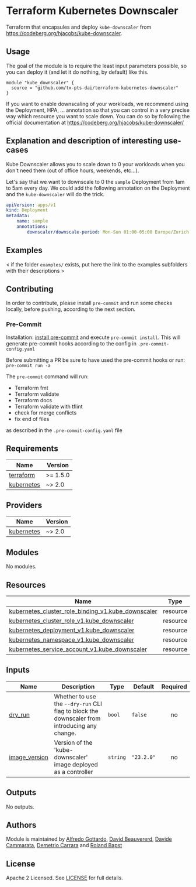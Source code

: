 # Terraform Kubernetes Downscaler

Terraform that encapsules and deploy `kube-downscaler` from <https://codeberg.org/hjacobs/kube-downscaler>.

## Usage

The goal of the module is to require the least input parameters possible, so you can deploy it (and let it do nothing, by default) like this.

```hcl
module "kube_downscaler" {
  source = "github.com/tx-pts-dai/terraform-kubernetes-downscaler"
}
```

If you want to enable downscaling of your workloads, we recommend using the Deployment, HPA, ... annotation so that you can control in a very precise way which resource you want to scale down. You can do so by following the official documentation at <https://codeberg.org/hjacobs/kube-downscaler/>

## Explanation and description of interesting use-cases

Kube Downscaler allows you to scale down to 0 your workloads when you don't need them (out of office hours, weekends, etc...).

Let's say that we want to downscale to 0 the `sample` Deployment from 1am to 5am every day. We could add the following annotation on the Deployment and the `kube-downscaler` will do the trick.

```yaml
apiVersion: apps/v1
kind: Deployment
metadata:
    name: sample
    annotations:
        downscaler/downscale-period: Mon-Sun 01:00-05:00 Europe/Zurich
```

## Examples

< if the folder `examples/` exists, put here the link to the examples subfolders with their descriptions >

## Contributing

In order to contribute, please install `pre-commit` and run some checks locally, before pushing, according to the next section.

### Pre-Commit

Installation: [install pre-commit](https://pre-commit.com/) and execute `pre-commit install`. This will generate pre-commit hooks according to the config in `.pre-commit-config.yaml`

Before submitting a PR be sure to have used the pre-commit hooks or run: `pre-commit run -a`

The `pre-commit` command will run:

- Terraform fmt
- Terraform validate
- Terraform docs
- Terraform validate with tflint
- check for merge conflicts
- fix end of files

as described in the `.pre-commit-config.yaml` file

<!-- BEGINNING OF PRE-COMMIT-TERRAFORM DOCS HOOK -->
## Requirements

| Name | Version |
|------|---------|
| <a name="requirement_terraform"></a> [terraform](#requirement\_terraform) | >= 1.5.0 |
| <a name="requirement_kubernetes"></a> [kubernetes](#requirement\_kubernetes) | ~> 2.0 |

## Providers

| Name | Version |
|------|---------|
| <a name="provider_kubernetes"></a> [kubernetes](#provider\_kubernetes) | ~> 2.0 |

## Modules

No modules.

## Resources

| Name | Type |
|------|------|
| [kubernetes_cluster_role_binding_v1.kube_downscaler](https://registry.terraform.io/providers/hashicorp/kubernetes/latest/docs/resources/cluster_role_binding_v1) | resource |
| [kubernetes_cluster_role_v1.kube_downscaler](https://registry.terraform.io/providers/hashicorp/kubernetes/latest/docs/resources/cluster_role_v1) | resource |
| [kubernetes_deployment_v1.kube_downscaler](https://registry.terraform.io/providers/hashicorp/kubernetes/latest/docs/resources/deployment_v1) | resource |
| [kubernetes_namespace_v1.kube_downscaler](https://registry.terraform.io/providers/hashicorp/kubernetes/latest/docs/resources/namespace_v1) | resource |
| [kubernetes_service_account_v1.kube_downscaler](https://registry.terraform.io/providers/hashicorp/kubernetes/latest/docs/resources/service_account_v1) | resource |

## Inputs

| Name | Description | Type | Default | Required |
|------|-------------|------|---------|:--------:|
| <a name="input_dry_run"></a> [dry\_run](#input\_dry\_run) | Whether to use the `--dry-run` CLI flag to block the downscaler from introducing any change. | `bool` | `false` | no |
| <a name="input_image_version"></a> [image\_version](#input\_image\_version) | Version of the 'kube-downscaler' image deployed as a controller | `string` | `"23.2.0"` | no |

## Outputs

No outputs.
<!-- END OF PRE-COMMIT-TERRAFORM DOCS HOOK -->

## Authors

Module is maintained by [Alfredo Gottardo](https://github.com/AlfGot), [David Beauvererd](https://github.com/Davidoutz), [Davide Cammarata](https://github.com/DCamma), [Demetrio Carrara](https://github.com/sgametrio) and [Roland Bapst](https://github.com/rbapst-tamedia)

## License

Apache 2 Licensed. See [LICENSE](< link to license file >) for full details.
